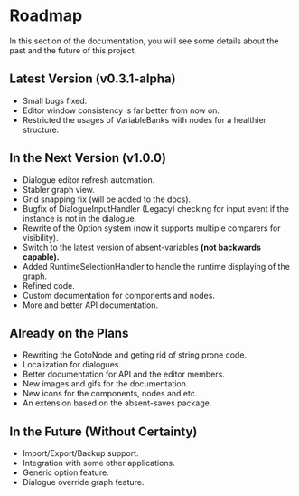 # Roadmap

In this section of the documentation, you will see some details about the past and the future of this project.

## Latest Version (v0.3.1-alpha)
* Small bugs fixed.
* Editor window consistency is far better from now on.
* Restricted the usages of VariableBanks with nodes for a healthier structure.

## In the Next Version (v1.0.0)

* Dialogue editor refresh automation.
* Stabler graph view.
* Grid snapping fix (will be added to the docs).
* Bugfix of DialogueInputHandler (Legacy) checking for input event if the instance is not in the dialogue.
* Rewrite of the Option system (now it supports multiple comparers for visibility).
* Switch to the latest version of absent-variables **(not backwards capable).**
* Added RuntimeSelectionHandler to handle the runtime displaying of the graph.
* Refined code.
* Custom documentation for components and nodes.
* More and better API documentation.

## Already on the Plans

* Rewriting the GotoNode and geting rid of string prone code.
* Localization for dialogues.
* Better documentation for API and the editor members.
* New images and gifs for the documentation.
* New icons for the components, nodes and etc.
* An extension based on the absent-saves package.

## In the Future (Without Certainty)
* Import/Export/Backup support.
* Integration with some other applications.
* Generic option feature.
* Dialogue override graph feature.
